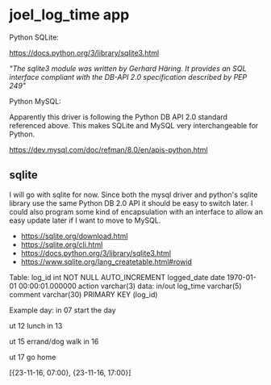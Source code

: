 # joel_log_time app

Python SQLite:

https://docs.python.org/3/library/sqlite3.html

*"The sqlite3 module was written by Gerhard Häring. It provides an SQL interface compliant with the DB-API 2.0 specification described by PEP 249"*

Python MySQL:

Apparently this driver is following the Python DB API 2.0 standard referenced above. This makes SQLite and MySQL very interchangeable for Python.

https://dev.mysql.com/doc/refman/8.0/en/apis-python.html


## sqlite

I will go with sqlite for now. Since both the mysql driver and python's sqlite library use the same Python DB 2.0 API it should be easy to switch later. I could also program some kind of encapsulation with an interface to allow an easy update later if I want to move to MySQL.

* https://sqlite.org/download.html
* https://sqlite.org/cli.html
* https://docs.python.org/3/library/sqlite3.html
* https://www.sqlite.org/lang_createtable.html#rowid



Table:
log_id          int NOT NULL AUTO_INCREMENT
logged_date     date                            1970-01-01 00:00:01.000000
action          varchar(3)                      data: in/out
log_time        varchar(5)
comment         varchar(30)
PRIMARY KEY     (log_id)

Example day:
in 07 start the day

ut 12 lunch
in 13

ut 15 errand/dog walk
in 16

ut 17 go home

[{23-11-16, 07:00}, {23-11-16, 17:00}]
